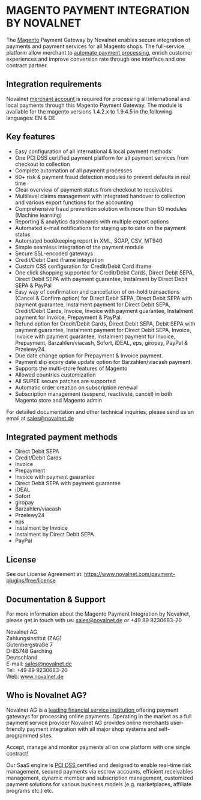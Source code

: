 # MAGENTO PAYMENT INTEGRATION BY NOVALNET
The <a href="https://www.novalnet.com/integration/magento/">Magento</a> Payment Gateway by Novalnet enables secure integration of payments and payment services for all Magento shops. The full-service platform allow merchant to <a href="https://www.novalnet.de/produkte"> automate payment processing</a>, enrich customer experiences and improve conversion rate through one interface and one contract partner.

## Integration requirements 
Novalnet <a href="https://www.novalnet.de/"> merchant account </a> is required for processing all international and local payments through this Magento Payment Gateway. The module is available for the magento versions 1.4.2.x to 1.9.4.5 in the following languages: EN & DE

## Key features 
-	Easy configuration of all international & local payment methods
- One PCI DSS certified payment platform for all payment services from checkout to collection
-	Complete automation of all payment processes
-	60+ risk & payment fraud detection modules to prevent defaults in real time 
-	Clear overview of payment status from checkout to receivables
-	Multilevel claims management with integrated handover to collection and various export functions for the accounting
-	Comprehensive fraud prevention solution with more than 60 modules (Machine learning) 
-	Reporting & analytics dashboards with multiple export options
-	Automated e-mail notifications for staying up to date on the payment status
-	Automated bookkeeping report in XML, SOAP, CSV, MT940
-	Simple seamless integration of the payment module
-	Secure SSL-encoded gateways
-	Credit/Debit Card iframe integration
-	Custom CSS configuration for Credit/Debit Card iframe
-	One click shopping supported for Credit/Debit Cards, Direct Debit SEPA, Direct Debit SEPA with payment guarantee, Instalment by Direct Debit SEPA & PayPal
- Easy way of confirmation and cancellation of on-hold transactions (Cancel & Confirm option) for Direct Debit SEPA, Direct Debit SEPA with payment guarantee, Instalment payment for Direct Debit SEPA, Credit/Debit Cards, Invoice, Invoice with payment guarantee, Instalment payment for Invoice, Prepayment & PayPal.
- Refund option for Credit/Debit Cards, Direct Debit SEPA, Debit SEPA with payment guarantee, Instalment payment for Direct Debit SEPA, Invoice, Invoice with payment guarantee, Instalment payment for Invoice, Prepayment, Barzahlen/viacash, Sofort, iDEAL, eps, giropay, PayPal & Przelewy24.
- Due date change option for Prepayment & Invoice payment.
- Payment slip expiry date update option for Barzahlen/viacash payment.
- Supports the multi-store features of Magento
- Allowed countries customization
- All SUPEE secure patches are supported
- Automatic order creation on subscription renewal
- Subscription management (suspend, reactivate, cancel) in both Magento store and Magento admin

For detailed documentation and other technical inquiries, please send us an email at <a href="mailto:sales@novalnet.de"> sales@novalnet.de </a>

## Integrated payment methods
-	Direct Debit SEPA
-	Credit/Debit Cards 
-	Invoice 
-	Prepayment
-	Invoice with payment guarantee
- Direct Debit SEPA with payment guarantee
-	iDEAL
-	Sofort
-	giropay
-	Barzahlen/viacash
-	Przelewy24
-	eps
-	Instalment by Invoice
-	Instalment by Direct Debit SEPA
-	PayPal

## License  
See our License Agreement at: https://www.novalnet.com/payment-plugins/free/license

## Documentation & Support
For more information about the Magento Payment Integration by Novalnet, please get in touch with us: <a href="mailto:sales@novalnet.de"> sales@novalnet.de </a> or +49 89 9230683-20<br>

Novalnet AG<br>
Zahlungsinstitut (ZAG)<br>
Gutenbergstraße 7<br>
D-85748 Garching<br>
Deutschland<br>
E-mail: sales@novalnet.de<br>
Tel: +49 89 9230683-20<br>
Web: www.novalnet.de

## Who is Novalnet AG?
<p>Novalnet AG is a <a href="https://www.novalnet.de/zahlungsinstitut"> leading financial service institution </a> offering payment gateways for processing online payments. Operating in the market as a full payment service provider Novalnet AG provides online merchants user-friendly payment integration with all major shop systems and self-programmed sites.</p> 
<p>Accept, manage and monitor payments all on one platform with one single contract!</p>
<p>Our SaaS engine is <a href="https://www.novalnet.de/pci-dss-zertifizierung"> PCI DSS </a> certified and designed to enable real-time risk management, secured payments via escrow accounts, efficient receivables management, dynamic member and subscription management, customized payment solutions for various business models (e.g. marketplaces, affiliate programs etc.) etc.</p>
